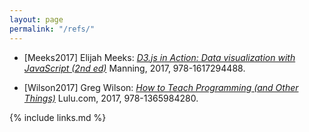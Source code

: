 ```yaml
---
layout: page
permalink: "/refs/"
---
```


*   <a id="meeks2017"></a>[Meeks2017]
    Elijah Meeks:
    *[D3.js in Action: Data visualization with JavaScript (2nd ed)](https://www.amazon.com/D3-js-Action-Data-visualization-JavaScript/dp/1617294489/)*
    Manning, 2017, 978-1617294488.

*   <a id="wilson2017"></a>[Wilson2017]
    Greg Wilson:
    *[How to Teach Programming (and Other Things)](https://www.amazon.com/How-Teach-Programming-Other-Things/)*
    Lulu.com, 2017, 978-1365984280.

{% include links.md %}
